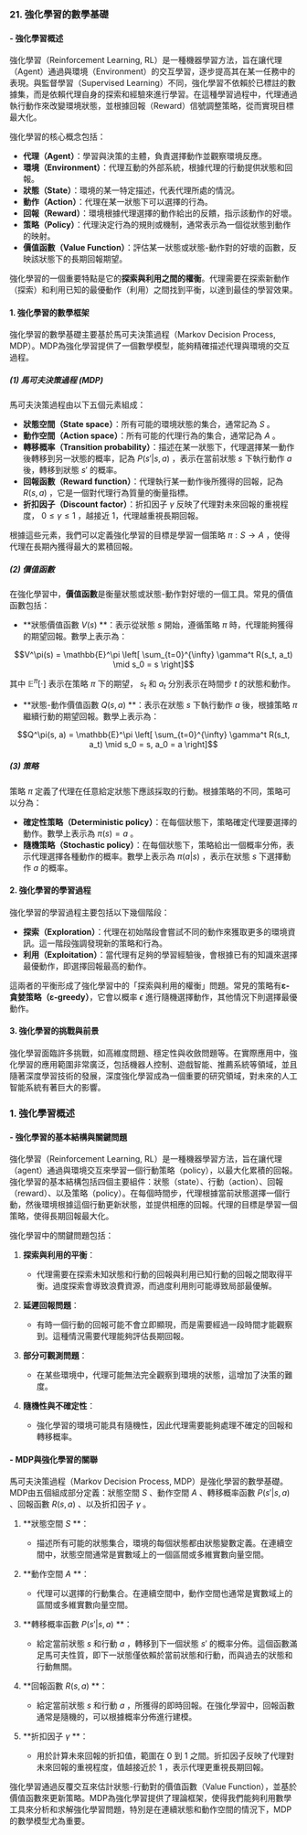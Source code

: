 ### 21. **強化學習的數學基礎**

#### - **強化學習概述**

強化學習（Reinforcement Learning, RL）是一種機器學習方法，旨在讓代理（Agent）通過與環境（Environment）的交互學習，逐步提高其在某一任務中的表現。與監督學習（Supervised Learning）不同，強化學習不依賴於已標註的數據集，而是依賴代理自身的探索和經驗來進行學習。在這種學習過程中，代理通過執行動作來改變環境狀態，並根據回報（Reward）信號調整策略，從而實現目標最大化。

強化學習的核心概念包括：

- **代理（Agent）**：學習與決策的主體，負責選擇動作並觀察環境反應。
- **環境（Environment）**：代理互動的外部系統，根據代理的行動提供狀態和回報。
- **狀態（State）**：環境的某一特定描述，代表代理所處的情況。
- **動作（Action）**：代理在某一狀態下可以選擇的行為。
- **回報（Reward）**：環境根據代理選擇的動作給出的反饋，指示該動作的好壞。
- **策略（Policy）**：代理決定行為的規則或機制，通常表示為一個從狀態到動作的映射。
- **價值函數（Value Function）**：評估某一狀態或狀態-動作對的好壞的函數，反映該狀態下的長期回報期望。

強化學習的一個重要特點是它的**探索與利用之間的權衡**。代理需要在探索新動作（探索）和利用已知的最優動作（利用）之間找到平衡，以達到最佳的學習效果。

#### 1. **強化學習的數學框架**

強化學習的數學基礎主要基於馬可夫決策過程（Markov Decision Process, MDP）。MDP為強化學習提供了一個數學模型，能夠精確描述代理與環境的交互過程。

##### (1) **馬可夫決策過程 (MDP)**

馬可夫決策過程由以下五個元素組成：

- **狀態空間（State space）**：所有可能的環境狀態的集合，通常記為  $`S`$ 。
- **動作空間（Action space）**：所有可能的代理行為的集合，通常記為  $`A`$ 。
- **轉移概率（Transition probability）**：描述在某一狀態下，代理選擇某一動作後轉移到另一狀態的概率，記為  $`P(s'|s,a)`$ ，表示在當前狀態  $`s`$  下執行動作  $`a`$  後，轉移到狀態  $`s'`$  的概率。
- **回報函數（Reward function）**：代理執行某一動作後所獲得的回報，記為  $`R(s, a)`$ ，它是一個對代理行為質量的衡量指標。
- **折扣因子（Discount factor）**：折扣因子  $`\gamma`$  反映了代理對未來回報的重視程度， $`0 \leq \gamma \leq 1`$ ，越接近 1，代理越重視長期回報。

根據這些元素，我們可以定義強化學習的目標是學習一個策略  $`\pi: S \to A`$ ，使得代理在長期內獲得最大的累積回報。

##### (2) **價值函數**

在強化學習中，**價值函數**是衡量狀態或狀態-動作對好壞的一個工具。常見的價值函數包括：

- **狀態價值函數  $`V(s)`$ **：表示從狀態  $`s`$  開始，遵循策略  $`\pi`$  時，代理能夠獲得的期望回報。數學上表示為：

  
```math
V^\pi(s) = \mathbb{E}^\pi \left[ \sum_{t=0}^{\infty} \gamma^t R(s_t, a_t) \mid s_0 = s \right]
```


  其中  $`\mathbb{E}^\pi[\cdot]`$  表示在策略  $`\pi`$  下的期望， $`s_t`$  和  $`a_t`$  分別表示在時間步  $`t`$  的狀態和動作。

- **狀態-動作價值函數  $`Q(s, a)`$ **：表示在狀態  $`s`$  下執行動作  $`a`$  後，根據策略  $`\pi`$  繼續行動的期望回報。數學上表示為：

  
```math
Q^\pi(s, a) = \mathbb{E}^\pi \left[ \sum_{t=0}^{\infty} \gamma^t R(s_t, a_t) \mid s_0 = s, a_0 = a \right]
```


##### (3) **策略**

策略  $`\pi`$  定義了代理在任意給定狀態下應該採取的行動。根據策略的不同，策略可以分為：

- **確定性策略（Deterministic policy）**：在每個狀態下，策略確定代理要選擇的動作。數學上表示為  $`\pi(s) = a`$ 。
- **隨機策略（Stochastic policy）**：在每個狀態下，策略給出一個概率分佈，表示代理選擇各種動作的概率。數學上表示為  $`\pi(a|s)`$ ，表示在狀態  $`s`$  下選擇動作  $`a`$  的概率。

#### 2. **強化學習的學習過程**

強化學習的學習過程主要包括以下幾個階段：

- **探索（Exploration）**：代理在初始階段會嘗試不同的動作來獲取更多的環境資訊。這一階段強調發現新的策略和行為。
- **利用（Exploitation）**：當代理有足夠的學習經驗後，會根據已有的知識來選擇最優動作，即選擇回報最高的動作。

這兩者的平衡形成了強化學習中的「探索與利用的權衡」問題。常見的策略有**ε-貪婪策略（ε-greedy）**，它會以概率  $`\epsilon`$  進行隨機選擇動作，其他情況下則選擇最優動作。

#### 3. **強化學習的挑戰與前景**

強化學習面臨許多挑戰，如高維度問題、穩定性與收斂問題等。在實際應用中，強化學習的應用範圍非常廣泛，包括機器人控制、遊戲智能、推薦系統等領域，並且隨著深度學習技術的發展，深度強化學習成為一個重要的研究領域，對未來的人工智能系統有著巨大的影響。

### 1. **強化學習概述**

#### - **強化學習的基本結構與關鍵問題**

強化學習（Reinforcement Learning, RL）是一種機器學習方法，旨在讓代理（agent）通過與環境交互來學習一個行動策略（policy），以最大化累積的回報。強化學習的基本結構包括四個主要組件：狀態（state）、行動（action）、回報（reward）、以及策略（policy）。在每個時間步，代理根據當前狀態選擇一個行動，然後環境根據這個行動更新狀態，並提供相應的回報。代理的目標是學習一個策略，使得長期回報最大化。

強化學習中的關鍵問題包括：

1. **探索與利用的平衡**：
   - 代理需要在探索未知狀態和行動的回報與利用已知行動的回報之間取得平衡。過度探索會導致浪費資源，而過度利用則可能導致局部最優解。

2. **延遲回報問題**：
   - 有時一個行動的回報可能不會立即顯現，而是需要經過一段時間才能觀察到。這種情況需要代理能夠評估長期回報。

3. **部分可觀測問題**：
   - 在某些環境中，代理可能無法完全觀察到環境的狀態，這增加了決策的難度。

4. **隨機性與不確定性**：
   - 強化學習的環境可能具有隨機性，因此代理需要能夠處理不確定的回報和轉移概率。

#### - **MDP與強化學習的關聯**

馬可夫決策過程（Markov Decision Process, MDP）是強化學習的數學基礎。MDP由五個組成部分定義：狀態空間  $`S`$ 、動作空間  $`A`$ 、轉移概率函數  $`P(s' | s, a)`$ 、回報函數  $`R(s, a)`$ 、以及折扣因子  $`\gamma`$ 。

1. **狀態空間  $`S`$ **：
   - 描述所有可能的狀態集合，環境的每個狀態都由狀態變數定義。在連續空間中，狀態空間通常是實數域上的一個區間或多維實數向量空間。

2. **動作空間  $`A`$ **：
   - 代理可以選擇的行動集合。在連續空間中，動作空間也通常是實數域上的區間或多維實數向量空間。

3. **轉移概率函數  $`P(s' | s, a)`$ **：
   - 給定當前狀態  $`s`$  和行動  $`a`$ ，轉移到下一個狀態  $`s'`$  的概率分佈。這個函數滿足馬可夫性質，即下一狀態僅依賴於當前狀態和行動，而與過去的狀態和行動無關。

4. **回報函數  $`R(s, a)`$ **：
   - 給定當前狀態  $`s`$  和行動  $`a`$ ，所獲得的即時回報。在強化學習中，回報函數通常是隨機的，可以根據概率分佈進行建模。

5. **折扣因子  $`\gamma`$ **：
   - 用於計算未來回報的折扣值，範圍在  $`0`$  到  $`1`$  之間。折扣因子反映了代理對未來回報的重視程度，值越接近於  $`1`$ ，表示代理更重視長期回報。

強化學習通過反覆交互來估計狀態-行動對的價值函數（Value Function），並基於價值函數來更新策略。MDP為強化學習提供了理論框架，使得我們能夠利用數學工具來分析和求解強化學習問題，特別是在連續狀態和動作空間的情況下，MDP的數學模型尤為重要。